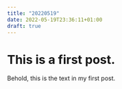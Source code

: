 ```yaml
---
title: "20220519"
date: 2022-05-19T23:36:11+01:00
draft: true
---
```


# This is a first post.

Behold, this is the text in my first post.
